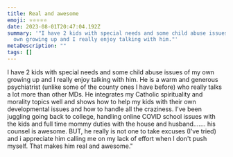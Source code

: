 ```yaml
---
title: Real and awesome
emoji: ⭐⭐⭐⭐⭐
date: 2023-08-01T20:47:04.192Z
summary: '"I have 2 kids with special needs and some child abuse issues of my
  own growing up and I really enjoy talking with him."'
metaDescription: ""
tags: []
---
```

I have 2 kids with special needs and some child abuse issues of my own growing up and I really enjoy talking with him. He is a warm and generous psychiatrist (unlike some of the county ones I have before) who really talks a lot more than other MDs. He integrates my Catholic spirituality and morality topics well and shows how to help my kids with their own developmental issues and how to handle all the craziness. I've been juggling going back to college, handling online COVID school issues with the kids and full time mommy duties with the house and husband....... his counsel is awesome. BUT, he really is not one to take excuses (I've tried) and i appreciate him calling me on my lack of effort when I don't push myself. That makes him real and awesome."